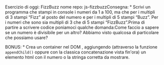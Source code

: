 Esercizio di oggi: FizzBuzz
nome repo: js-fizzbuzzConsegna:
° Scrivi un programma che stampi in console i numeri da 1 a 100,
ma che per i multipli di 3 stampi “Fizz” al posto del numero e per i multipli di 5 stampi “Buzz”.
Per i numeri che sono sia multipli di 3 che di 5 stampi “FizzBuzz”.Prima di partire a scrivere codice poniamoci qualche domanda:Come faccio a sapere se un numero è divisibile per un altro?
Abbiamo visto qualcosa di particolare che possiamo usare?

BONUS:
° Crea un container nel DOM , aggiungendo (attraverso la funzione `appendChild()` oppure con la classica concatenazione vista fin'ora) un elemento html con il numero o la stringa corretta da mostrare.

